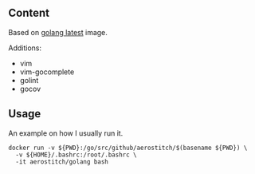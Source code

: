 ## Content

Based on [golang latest](https://hub.docker.com/_/golang/) image.

Additions:
 * vim
 * vim-gocomplete
 * golint
 * gocov

## Usage

An example on how I usually run it.

```
docker run -v ${PWD}:/go/src/github/aerostitch/$(basename ${PWD}) \
  -v ${HOME}/.bashrc:/root/.bashrc \
  -it aerostitch/golang bash
```
